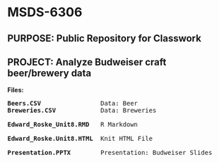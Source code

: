 # MSDS-6306
## PURPOSE: Public Repository for Classwork
## PROJECT: Analyze Budweiser craft beer/brewery data

<B>Files:</B><BR>
<PRE>
<B>Beers.CSV</B>                Data: Beer
<B>Breweries.CSV</B>            Data: Breweries<BR>
<B>Edward_Roske_Unit8.RMD</B>   R Markdown<BR>
<B>Edward_Roske.Unit8.HTML</B>  Knit HTML File<BR>
<B>Presentation.PPTX</B>        Presentation: Budweiser Slides<BR>
</PRE>
